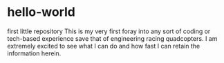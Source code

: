 # hello-world
first little repository
This is my very first foray into any sort of coding or tech-based experience save that of engineering racing quadcopters.
I am extremely excited to see what I can do and how fast I can retain the information herein.
